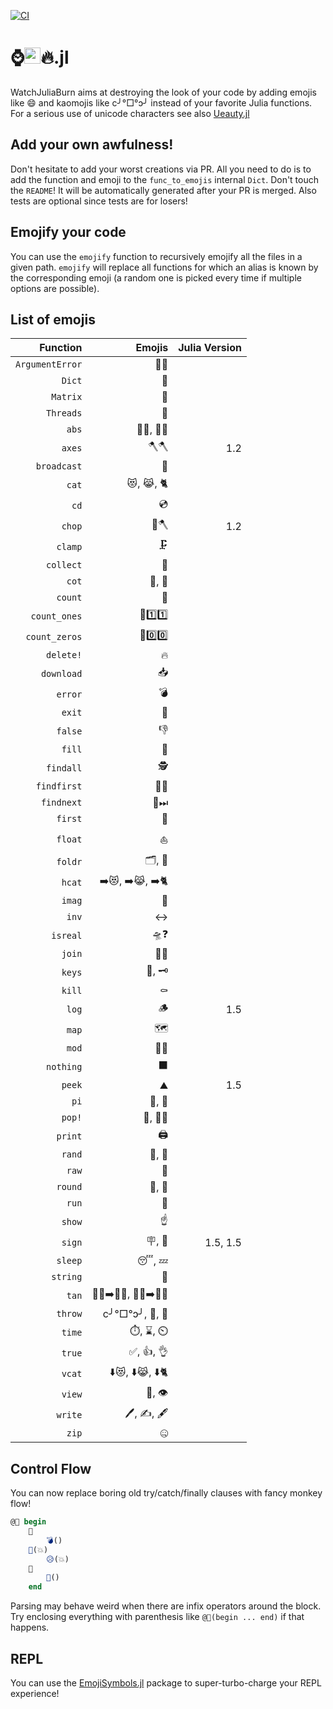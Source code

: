 [![CI](https://github.com/theogf/WatchJuliaBurn.jl/actions/workflows/CI.yml/badge.svg)](https://github.com/theogf/WatchJuliaBurn.jl/actions/workflows/CI.yml)
# ⌚<img src="https://raw.githubusercontent.com/JuliaLang/julia/master/doc/src/assets/julia.ico" height="26"/>🔥.jl

WatchJuliaBurn aims at destroying the look of your code by adding emojis like :smile: and kaomojis like c╯°□°ↄ╯ instead of your favorite Julia functions.
For a serious use of unicode characters see also [Ueauty.jl](https://gitlab.com/ExpandingMan/Ueauty.jl)


## Add your own awfulness!

Don't hesitate to add your worst creations via PR. All you need to do is to add the function and emoji to the `func_to_emojis` internal `Dict`. Don't touch the `README`!
It will be automatically generated after your PR is merged. Also tests are optional since tests are for losers!

## Emojify your code

You can use the `emojify` function to recursively emojify all the files in a given path. `emojify` will replace all functions for which an alias is known
by the corresponding emoji (a random one is picked every time if multiple options are possible).


## List of emojis

|        Function |         Emojis | Julia Version |
| ---------------:| --------------:| -------------:|
| `ArgumentError` |             💬🚨 |               |
|          `Dict` |              📖 |               |
|        `Matrix` |              🔢 |               |
|       `Threads` |              🧵 |               |
|           `abs` |         👔💪, 🎽💪 |               |
|          `axes` |             🪓🪓 |           1.2 |
|     `broadcast` |              📡 |               |
|           `cat` |        😻, 😹, 🐈 |               |
|            `cd` |              💿 |               |
|          `chop` |             🌳🪓 |           1.2 |
|         `clamp` |             🗜️ |               |
|       `collect` |              🧺 |               |
|           `cot` |           🧥, 🥼 |               |
|         `count` |              🧮 |               |
|    `count_ones` |        🧮1️⃣1️⃣ |               |
|   `count_zeros` |        🧮0️⃣0️⃣ |               |
|       `delete!` |              🔥 |               |
|      `download` |              📥 |               |
|         `error` |              💣 |               |
|          `exit` |              🚪 |               |
|         `false` |              👎 |               |
|          `fill` |              🚰 |               |
|       `findall` |             🕵️ |               |
|     `findfirst` |             🔎🥇 |               |
|      `findnext` |             🔎⏭ |               |
|         `first` |              🥇 |               |
|         `float` |             ⛵️ |               |
|         `foldr` |           🗂, 📁 |               |
|          `hcat` |  ➡️😻, ➡️😹, ➡️🐈 |               |
|          `imag` |              🔮 |               |
|           `inv` |              ↔ |               |
|        `isreal` |             🛸❓ |               |
|          `join` |             🚪🚶 |               |
|          `keys` |           🔑, 🗝 |               |
|          `kill` |             ⚰️ |               |
|           `log` |              🪵 |           1.5 |
|           `map` |              🗺 |               |
|           `mod` |             🛵🔧 |               |
|       `nothing` |              ⬛ |               |
|          `peek` |             ⛰️ |           1.5 |
|            `pi` |           🥧, 🍰 |               |
|          `pop!` |          🍾, 🏹🎈 |               |
|         `print` |             🖨️ |               |
|          `rand` |           🎰, 🎲 |               |
|           `raw` |              🥩 |               |
|         `round` |           🎠, 🔵 |               |
|           `run` |              🏃 |               |
|          `show` |             ☝️ |               |
|          `sign` |           🪧, 🚏 |      1.5, 1.5 |
|         `sleep` |           😴, 💤 |               |
|        `string` |              🎻 |               |
|           `tan` | 🧑🏻➡️🧑🏽, 👩🏻➡️👩🏽 |               |
|         `throw` |  c╯°□°ↄ╯, 🤮, 🚮 |               |
|          `time` |      ⏱️, ⌛, ⏲️ |               |
|          `true` |        ✅, 👍, 👌 |               |
|          `vcat` |  ⬇️😻, ⬇️😹, ⬇️🐈 |               |
|          `view` |          👀, 👁️ |               |
|         `write` |     🖊️, ✍️, 🖋️ |               |
|           `zip` |              🤐 |               |
## Control Flow
You can now replace boring old try/catch/finally clauses with fancy monkey flow!
```julia
@🐒 begin
    🙈
    	💣()
    🙊(💥)
    	😥(💥)
    🙉
    	🍌()
    end
```
Parsing may behave weird when there are infix operators around the block. Try enclosing everything with parenthesis like `@🐒(begin ... end)` if that happens.

## REPL

You can use the [EmojiSymbols.jl](https://github.com/wookay/EmojiSymbols.jl) package to super-turbo-charge your REPL experience!

